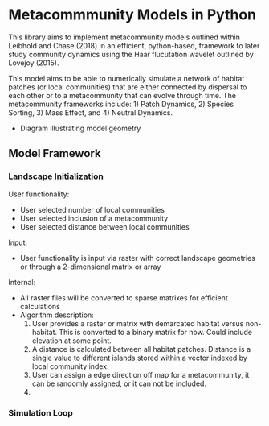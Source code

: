 # Metacommmunity Models in Python

This library aims to implement metacommunity models outlined within Leibhold and Chase (2018) in an efficient, python-based, framework to later study community dynamics using the Haar flucutation wavelet outlined by Lovejoy (2015).

This model aims to be able to numerically simulate a network of habitat patches (or local communities) that are either connected by dispersal to each other or to a metacommunity that can evolve through time. The metacommunity frameworks include: 1) Patch Dynamics, 2) Species Sorting, 3) Mass Effect, and 4) Neutral Dynamics.

- Diagram illustrating model geometry

## Model Framework

### Landscape Initialization
User functionality:
- User selected number of local communities
- User selected inclusion of a metacommunity
- User selected distance between local communities

Input:
- User functionality is input via raster with correct landscape geometries or through a 2-dimensional matrix or array

Internal:
- All raster files will be converted to sparse matrixes for efficient calculations
- Algorithm description:
  1) User provides a raster or matrix with demarcated habitat versus non-habitat. This is converted to a binary matrix for now. Could include elevation at some point.
  2) A distance is calculated between all habitat patches. Distance is a single value to different islands stored within a vector indexed by local community index.
  3) User can assign a edge direction off map for a metacommunity, it can be randomly assigned, or it can not be included.
  4)


### Simulation Loop
